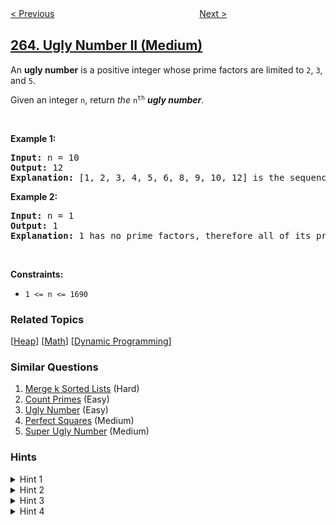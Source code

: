 <!--|This file generated by command(leetcode description); DO NOT EDIT.    |-->
<!--+----------------------------------------------------------------------+-->
<!--|@author    openset <openset.wang@gmail.com>                           |-->
<!--|@link      https://github.com/openset                                 |-->
<!--|@home      https://github.com/openset/leetcode                        |-->
<!--+----------------------------------------------------------------------+-->

[< Previous](../ugly-number "Ugly Number")
　　　　　　　　　　　　　　　　
[Next >](../paint-house-ii "Paint House II")

## [264. Ugly Number II (Medium)](https://leetcode.com/problems/ugly-number-ii "丑数 II")

<p>An <strong>ugly number</strong> is a positive integer whose prime factors are limited to <code>2</code>, <code>3</code>, and <code>5</code>.</p>

<p>Given an integer <code>n</code>, return <em>the</em> <code>n<sup>th</sup></code> <em><strong>ugly number</strong></em>.</p>

<p>&nbsp;</p>
<p><strong>Example 1:</strong></p>

<pre>
<strong>Input:</strong> n = 10
<strong>Output:</strong> 12
<strong>Explanation:</strong> [1, 2, 3, 4, 5, 6, 8, 9, 10, 12] is the sequence of the first 10 ugly numbers.
</pre>

<p><strong>Example 2:</strong></p>

<pre>
<strong>Input:</strong> n = 1
<strong>Output:</strong> 1
<strong>Explanation:</strong> 1 has no prime factors, therefore all of its prime factors are limited to 2, 3, and 5.
</pre>

<p>&nbsp;</p>
<p><strong>Constraints:</strong></p>

<ul>
	<li><code>1 &lt;= n &lt;= 1690</code></li>
</ul>

### Related Topics
  [[Heap](../../tag/heap/README.md)]
  [[Math](../../tag/math/README.md)]
  [[Dynamic Programming](../../tag/dynamic-programming/README.md)]

### Similar Questions
  1. [Merge k Sorted Lists](../merge-k-sorted-lists) (Hard)
  1. [Count Primes](../count-primes) (Easy)
  1. [Ugly Number](../ugly-number) (Easy)
  1. [Perfect Squares](../perfect-squares) (Medium)
  1. [Super Ugly Number](../super-ugly-number) (Medium)

### Hints
<details>
<summary>Hint 1</summary>
The naive approach is to call <code>isUgly</code> for every number until you reach the n<sup>th</sup> one. Most numbers are <i>not</i> ugly. Try to focus your effort on generating only the ugly ones.
</details>

<details>
<summary>Hint 2</summary>
An ugly number must be multiplied by either 2, 3, or 5 from a smaller ugly number.
</details>

<details>
<summary>Hint 3</summary>
The key is how to maintain the order of the ugly numbers. Try a similar approach of merging from three sorted lists: L<sub>1</sub>, L<sub>2</sub>, and L<sub>3</sub>.
</details>

<details>
<summary>Hint 4</summary>
Assume you have U<sub>k</sub>, the k<sup>th</sup> ugly number. Then U<sub>k+1</sub> must be Min(L<sub>1</sub> * 2, L<sub>2</sub> * 3, L<sub>3</sub> * 5).
</details>
